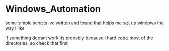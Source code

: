 # Windows_Automation
some simple scripts ive written and found that helps me set up windows the way I like

if something doesnt work its probably because I hard code most of the directories, so check that first
